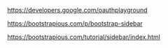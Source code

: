 

https://developers.google.com/oauthplayground 

https://bootstrapious.com/p/bootstrap-sidebar

https://bootstrapious.com/tutorial/sidebar/index.html
